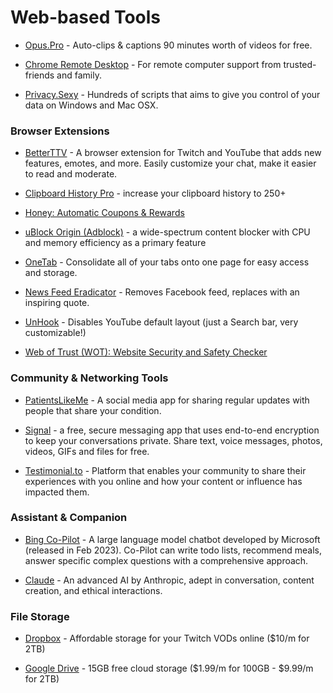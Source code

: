 # Web-based Tools

* [Opus.Pro](https://opus.pro) - Auto-clips & captions 90 minutes worth of videos for free.

* [Chrome Remote Desktop](https://remotedesktop.google.com/) - For remote computer support from trusted-friends and family.

* [Privacy.Sexy](https://privacy.sexy/) - Hundreds of scripts that aims to give you control of your data on Windows and Mac OSX.

### Browser Extensions

* [BetterTTV](https://betterttv.com/) - A browser extension for Twitch and YouTube that adds new features, emotes, and more. Easily customize your chat, make it easier to read and moderate.

* [Clipboard History Pro](https://chromewebstore.google.com/detail/clipboard-history-pro-bes/ajiejmhbejpdgkkigpddefnjmgcbkenk) - increase your clipboard history to 250+

* [Honey: Automatic Coupons & Rewards](https://chromewebstore.google.com/detail/wot-website-security-safe/bhmmomiinigofkjcapegjjndpbikblnp)

* [uBlock Origin (Adblock)](https://ublockorigin.com/) - a wide-spectrum content blocker with CPU and memory efficiency as a primary feature

* [OneTab](https://chromewebstore.google.com/detail/onetab/chphlpgkkbolifaimnlloiipkdnihall) - Consolidate all of your tabs onto one page for easy access and storage.

* [News Feed Eradicator](https://chromewebstore.google.com/detail/news-feed-eradicator/fjcldmjmjhkklehbacihaiopjklihlgg) - Removes Facebook feed, replaces with an inspiring quote.

* [UnHook](https://chromewebstore.google.com/detail/unhook-hide-youtube-recom/khncfooichmfjbepaaaebmommgaepoid) - Disables YouTube default layout (just a Search bar, very customizable!)

* [Web of Trust (WOT): Website Security and Safety Checker](https://chromewebstore.google.com/detail/wot-website-security-safe/bhmmomiinigofkjcapegjjndpbikblnp)

### Community & Networking Tools

* [PatientsLikeMe](https://www.patientslikeme.com/) - A social media app for sharing regular updates with people that share your condition.

* [Signal](https://signal.org/) - a free, secure messaging app that uses end-to-end encryption to keep your conversations private. Share text, voice messages, photos, videos, GIFs and files for free.

* [Testimonial.to](https://testimonial.to/) - Platform that enables your community to share their experiences with you online and how your content or influence has impacted them.

### Assistant & Companion

* [Bing Co-Pilot](https://apps.apple.com/us/app/microsoft-copilot/id6472538445) - A large language model chatbot developed by Microsoft (released in Feb 2023). Co-Pilot can write todo lists, recommend meals, answer specific complex questions with a comprehensive approach.

* [Claude](https://claude.ai/) - An advanced AI by Anthropic, adept in conversation, content creation, and ethical interactions.

### File Storage

* [Dropbox](https://www.dropbox.com/register) - Affordable storage for your Twitch VODs online ($10/m for 2TB)

* [Google Drive](https://www.google.com/drive/) - 15GB free cloud storage ($1.99/m for 100GB - $9.99/m for 2TB)
